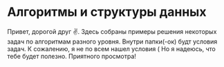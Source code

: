 # Алгоритмы и структуры данных

Привет, дорогой друг ✌️. Здесь собраны примеры решения некоторых задач по алгоритмам разного уровня. Внутри папки(-ок) будт условия задач. К сожалению, я не по всем нашел условия (  Но я надеюсь, что тебе будет полезно. Приятного просмотра!
